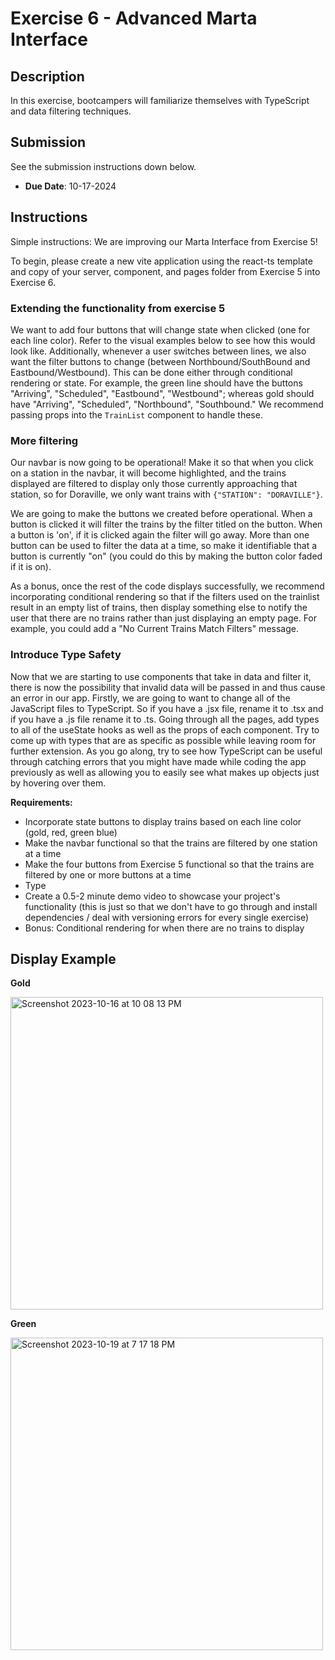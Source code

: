 # Exercise 6 - Advanced Marta Interface

## Description

In this exercise, bootcampers will familiarize themselves with TypeScript and data filtering techniques.

## Submission

See the submission instructions down below.

- **Due Date**: 10-17-2024

## Instructions

Simple instructions: We are improving our Marta Interface from Exercise 5!

To begin, please create a new vite application using the react-ts template and copy of your server, component, and pages folder from Exercise 5 into Exercise 6.

### Extending the functionality from exercise 5

We want to add four buttons that will change state when clicked (one for each line color). Refer to the visual examples below to see how this would look like. Additionally, whenever a user switches between lines, we also want the filter buttons to change (between Northbound/SouthBound and Eastbound/Westbound). This can be done either through conditional rendering or state. For example, the green line should have the buttons "Arriving", "Scheduled", "Eastbound", "Westbound"; whereas gold should have "Arriving", "Scheduled", "Northbound", "Southbound." We recommend passing props into the `TrainList` component to handle these.

### More filtering

Our navbar is now going to be operational! Make it so that when you click on a station in the navbar, it will become highlighted, and the trains displayed are filtered to display only those currently approaching that station, so for Doraville, we only want trains with `{"STATION": "DORAVILLE"}`.

We are going to make the buttons we created before operational. When a button is clicked it will filter the trains by the filter titled on the button. When a button is 'on', if it is clicked again the filter will go away. More than one button can be used to filter the data at a time, so make it identifiable that a button is currently "on" (you could do this by making the button color faded if it is on).

As a bonus, once the rest of the code displays successfully, we recommend incorporating conditional rendering so that if the filters used on the trainlist result in an empty list of trains, then display something else to notify the user that there are no trains rather than just displaying an empty page. For example, you could add a "No Current Trains Match Filters" message.

### Introduce Type Safety

Now that we are starting to use components that take in data and filter it, there is now the possibility that invalid data will be passed in and thus cause an error in our app. Firstly, we are going to want to change all of the JavaScript files to TypeScript. So if you have a .jsx file, rename it to .tsx and if you have a .js file rename it to .ts. Going through all the pages, add types to all of the useState hooks as well as the props of each component. Try to come up with types that are as specific as possible while leaving room for further extension. As you go along, try to see how TypeScript can be useful through catching errors that you might have made while coding the app previously as well as allowing you to easily see what makes up objects just by hovering over them.

**Requirements:**

- Incorporate state buttons to display trains based on each line color (gold, red, green blue)
- Make the navbar functional so that the trains are filtered by one station at a time
- Make the four buttons from Exercise 5 functional so that the trains are filtered by one or more buttons at a time
- Type
- Create a 0.5-2 minute demo video to showcase your project's functionality (this is just so that we don't have to go through and install dependencies / deal with versioning errors for every single exercise)
- Bonus: Conditional rendering for when there are no trains to display

## Display Example

**Gold**

<img width="500" alt="Screenshot 2023-10-16 at 10 08 13 PM" src="https://github.com/zinichakraborty/bootcampexercises-f23/assets/113480497/ab39f0c9-83d8-4232-90da-d026aca7ef7e">

**Green**

<img width="500" alt="Screenshot 2023-10-19 at 7 17 18 PM" src="https://github.com/BoG-Dev-Bootcamp-F23/bootcamp-f23/assets/113480497/043e7a06-614f-41f8-8ef9-5c6cf7523b02">
